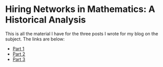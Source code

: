 # Hiring Networks in Mathematics: A Historical Analysis

This is all the material I have for the three posts I wrote for my blog on
the subject.  The links are below:

* [Part 1](http://kaygun.tumblr.com/post/111382777199/math-phd-hiring-network-part-1)
* [Part 2](http://kaygun.tumblr.com/post/111460631199/math-phd-hiring-network-part-2)
* [Part 3](http://kaygun.tumblr.com/post/111802563249/flow-of-math-phds-part-3)

